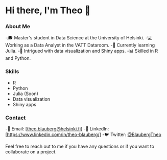 # Hi there, I'm Theo 👋

### About Me
-🎓 Master's student in Data Science at the University of Helsinki.
-💻 Working as a Data Analyst in the VATT Dataroom.
-🌱 Currently learning Julia.
-🤔 Intrigued with data visualization and Shiny apps.
-📊 Skilled in R and Python.

### Skills

- R
- Python
- Julia (Soon)
- Data visualization
- Shiny apps
    
### Contact

  -📧 Email: [theo.blauberg@helsinki.fi]
  -💬 LinkedIn:[https://www.linkedin.com/in/theo-blauberg/]
  -🐦 Twitter: [@BlaubergTheo](https://twitter.com/BlaubergTheo)

Feel free to reach out to me if you have any questions or if you want to collaborate on a project.

<!---
bbtheo/bbtheo is a ✨ special ✨ repository because its `README.md` (this file) appears on your GitHub profile.
You can click the Preview link to take a look at your changes.
--->
